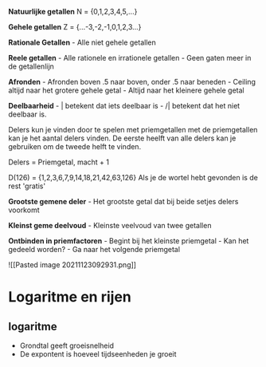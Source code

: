 **Natuurlijke getallen**
	N = {0,1,2,3,4,5,...}
	
	
**Gehele getallen**
	Z = {...-3,-2,-1,0,1,2,3...}
	
**Rationale Getallen**
	- Alle niet gehele getallen 
	
**Reele getallen**
	- Alle rationele en irrationele getallen
	- Geen gaten meer in de getallenlijn

**Afronden**
	- Afronden boven .5 naar boven, onder .5 naar beneden
	- Ceiling altijd naar het grotere gehele getal
	- Altijd naar het kleinere gehele getal
	
**Deelbaarheid**
	-  | betekent dat iets deelbaar is
	- /| betekent dat het niet deelbaar is.
	
Delers kun je vinden door te spelen met priemgetallen
met de priemgetallen kan je het aantal delers vinden.
De eerste heelft van alle delers kan je gebruiken om de tweede helft te vinden.

Delers = Priemgetal, macht + 1

D(126) = {1,2,3,6,7,9,14,18,21,42,63,126}
Als je de wortel hebt gevonden is de rest 'gratis'


**Grootste gemene deler**
	- Het grootste getal dat bij beide setjes delers voorkomt
	
**Kleinst geme deelvoud**
	- Kleinste veelvoud van twee getallen
	
**Ontbinden in priemfactoren**
	- Begint bij het kleinste priemgetal
		- Kan het gedeeld worden?
	- Ga naar het volgende priemgetal
	

	
![[Pasted image 20211123092931.png]]

# Logaritme en rijen
## logaritme
- Grondtal geeft groeisnelheid
- De expontent is hoeveel tijdseenheden je groeit

